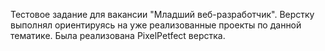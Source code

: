 Тестовое задание для вакансии "Младший веб-разработчик".
Верстку выполнял ориентируясь на уже реализованные проекты по данной тематике.
Была реализована PixelPetfect верстка.
